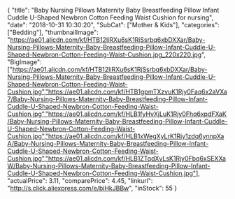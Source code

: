 {
	"title": "Baby Nursing Pillows Maternity Baby Breastfeeding Pillow Infant Cuddle U-Shaped Newbron Cotton Feeding Waist Cushion for nursing",
	"date": "2018-10-31 10:30:20",
	"SubCat": ["Mother & Kids"],
	"categories": ["Bedding"],
	"thumbnailImage": "https://ae01.alicdn.com/kf/HTB12IiRXu6sK1RjSsrbq6xbDXXar/Baby-Nursing-Pillows-Maternity-Baby-Breastfeeding-Pillow-Infant-Cuddle-U-Shaped-Newbron-Cotton-Feeding-Waist-Cushion.jpg_220x220.jpg",
	"BigImage": ["https://ae01.alicdn.com/kf/HTB12IiRXu6sK1RjSsrbq6xbDXXar/Baby-Nursing-Pillows-Maternity-Baby-Breastfeeding-Pillow-Infant-Cuddle-U-Shaped-Newbron-Cotton-Feeding-Waist-Cushion.jpg","https://ae01.alicdn.com/kf/HTB1gpmTXzvuK1Rjy0Faq6x2aVXa7/Baby-Nursing-Pillows-Maternity-Baby-Breastfeeding-Pillow-Infant-Cuddle-U-Shaped-Newbron-Cotton-Feeding-Waist-Cushion.jpg","https://ae01.alicdn.com/kf/HLB1fyHvXjLuK1Rjy0Fhq6xpdFXaK/Baby-Nursing-Pillows-Maternity-Baby-Breastfeeding-Pillow-Infant-Cuddle-U-Shaped-Newbron-Cotton-Feeding-Waist-Cushion.jpg","https://ae01.alicdn.com/kf/HLB1xWegXyLrK1Rjy1zdq6ynnpXaA/Baby-Nursing-Pillows-Maternity-Baby-Breastfeeding-Pillow-Infant-Cuddle-U-Shaped-Newbron-Cotton-Feeding-Waist-Cushion.jpg","https://ae01.alicdn.com/kf/HLB1ZTqdXvLsK1Rjy0Fbq6xSEXXaW/Baby-Nursing-Pillows-Maternity-Baby-Breastfeeding-Pillow-Infant-Cuddle-U-Shaped-Newbron-Cotton-Feeding-Waist-Cushion.jpg"],
	"actualPrice": 3.11,
	"comparePrice": 4.45,
	"linkurl": "http://s.click.aliexpress.com/e/biHkJBBw",
	"inStock": 55
}
